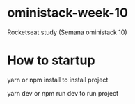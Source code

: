 # oministack-week-10
Rocketseat study (Semana oministack 10)

# How to startup
yarn or npm install to install project  

yarn dev or npm run dev to run project
